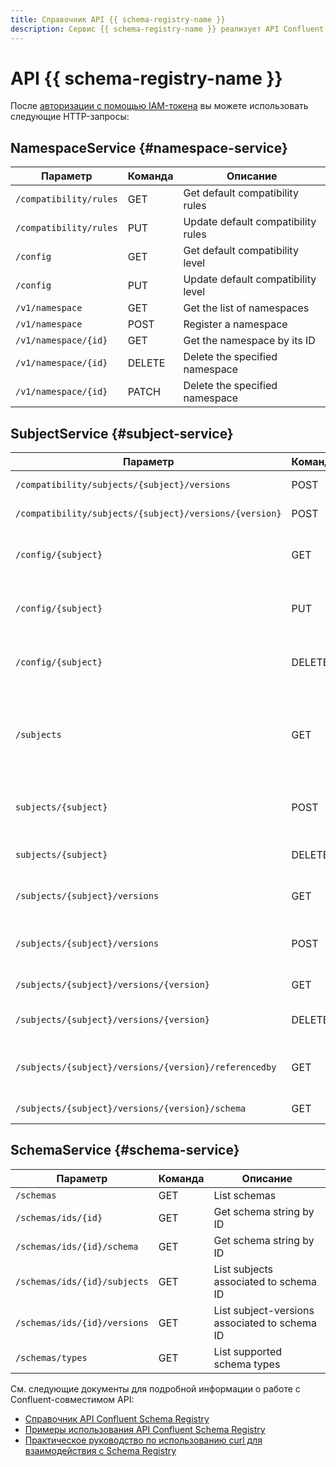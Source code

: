 ```yaml
---
title: Справочник API {{ schema-registry-name }}
description: Сервис {{ schema-registry-name }} реализует API Confluent Schema Registry
---
```


# API {{ schema-registry-name }}


После [авторизации с помощью IAM-токена](../authentication.md) вы можете использовать следующие HTTP-запросы:

## NamespaceService {#namespace-service}

| Параметр               | Команда                                                                                                                                                           | Описание                           |
|------------------------|-------------------------------------------------------------------------------------------------------------------------------------------------------------------|------------------------------------|
| `/compatibility/rules` | GET    | Get default compatibility rules    |
| `/compatibility/rules` | PUT | Update default compatibility rules |
| `/config`              | GET                | Get default compatibility level    |
| `/config`              | PUT             | Update default compatibility level |
| `/v1/namespace`        | GET                     | Get the list of namespaces         |
| `/v1/namespace`        | POST                 | Register a namespace               |
| `/v1/namespace/{id}`   | GET                      | Get the namespace by its ID        |
| `/v1/namespace/{id}`   | DELETE             | Delete the specified namespace     |
| `/v1/namespace/{id}`   | PATCH               | Delete the specified namespace     |

## SubjectService {#subject-service}

| Параметр                                               | Команда                                                                                                                                                        | Описание                                                              |
|--------------------------------------------------------|----------------------------------------------------------------------------------------------------------------------------------------------------------------|-----------------------------------------------------------------------|
| `/compatibility/subjects/{subject}/versions`           | POST      | Test schema compatibility                                             |
| `/compatibility/subjects/{subject}/versions/{version}` | POST       | Test schema compatibility                                             |
| `/config/{subject}`                                    | GET                 | Get compatibility level for the subject                               |
| `/config/{subject}`                                    | PUT              | Update subject compatibility level                                    |
| `/config/{subject}`                                    | DELETE        | Delete subject compatibility level                                    |
| `/subjects`                                            | GET                      | Retrieves a list of registered subjects matching specified parameters |
| `subjects/{subject}`                                   | POST            | Lookup schema under subject                                           |
| `subjects/{subject}`                                   | DELETE              | Delete the specified subject                                          |
| `/subjects/{subject}/versions`                         | GET        | List versions under subject                                           |
| `/subjects/{subject}/versions`                         | POST  | Register schema under a subject                                       |
| `/subjects/{subject}/versions/{version}`               | GET        | Get schema by version                                                 |
| `/subjects/{subject}/versions/{version}`               | DELETE | Delete schema version.                                                |
| `/subjects/{subject}/versions/{version}/referencedby`  | GET           | List schemas referencing a schema                                     |
| `/subjects/{subject}/versions/{version}/schema`        | GET       | Get schema by version                                                 | 

## SchemaService {#schema-service}

| Параметр                     | Команда                                                                                                                                        | Описание                                      |
|------------------------------|------------------------------------------------------------------------------------------------------------------------------------------------|-----------------------------------------------|
| `/schemas`                   | GET        | List schemas                                  |
| `/schemas/ids/{id}`          | GET         | Get schema string by ID                       |
| `/schemas/ids/{id}/schema`   | GET        | Get schema string by ID                       |
| `/schemas/ids/{id}/subjects` | GET | List subjects associated to schema ID         |
| `/schemas/ids/{id}/versions` | GET | List subject-versions associated to schema ID |
| `/schemas/types`             | GET    | List supported schema types                   |


См. следующие документы для подробной информации о работе с Confluent-совместимом API:

* [Справочник API Confluent Schema Registry](https://docs.confluent.io/platform/current/schema-registry/develop/api.html#schemaregistry-api)
* [Примеры использования API Confluent Schema Registry](https://docs.confluent.io/platform/current/schema-registry/develop/using.html#schemaregistry-using)
* [Пpактическое руководство по использованию curl для взаимодействия с Schema Registry](https://docs.confluent.io/platform/current/schema-registry/schema_registry_onprem_tutorial.html#tutorial-use-curl-with-schema-registry)